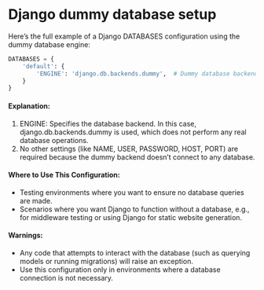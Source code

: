 # Django dummy database setup

Here’s the full example of a Django DATABASES configuration using the dummy database engine:

```python linenums="1" title="settings.py"
DATABASES = {
    'default': {
        'ENGINE': 'django.db.backends.dummy',  # Dummy database backend
    }
}
```
#### Explanation:

1. ENGINE: Specifies the database backend. In this case, django.db.backends.dummy is used, which does not perform any real database operations.
2. No other settings (like NAME, USER, PASSWORD, HOST, PORT) are required because the dummy backend doesn’t connect to any database.

#### Where to Use This Configuration:

- Testing environments where you want to ensure no database queries are made.
- Scenarios where you want Django to function without a database, e.g., for middleware testing or using Django for static website generation.

#### Warnings:

- Any code that attempts to interact with the database (such as querying models or running migrations) will raise an exception.
- Use this configuration only in environments where a database connection is not necessary.
